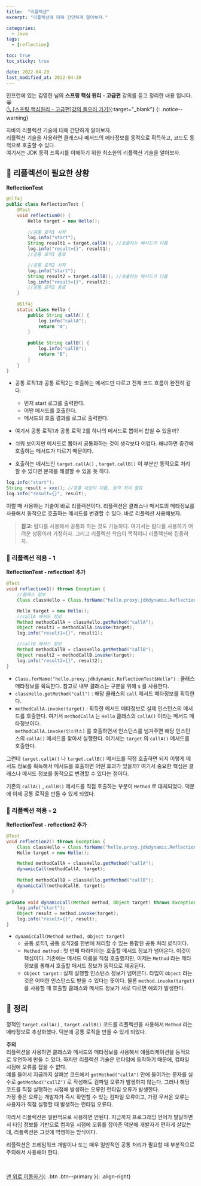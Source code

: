 ```yaml
---
title:  "리플렉션" 
excerpt: "리플렉션에 대해 간단하게 알아보자."

categories:
  - Java
tags:
  - [reflection]

toc: true
toc_sticky: true

date: 2022-04-20
last_modified_at: 2022-04-20
---
```


인프런에 있는 김영한 님의 **스프링 핵심 원리 - 고급편** 강의를 듣고 정리한 내용 입니다. 😀    
[🌜 [스프링 핵심원리 - 고급편]강의 들으러 가기!](https://www.inflearn.com/course/%EC%8A%A4%ED%94%84%EB%A7%81-%ED%95%B5%EC%8B%AC-%EC%9B%90%EB%A6%AC-%EA%B3%A0%EA%B8%89%ED%8E%B8/dashboard){:target="_blank"}
{: .notice--warning}

자바의 리플렉션 기술에 대해 간단하게 알아보자.  
리플렉션 기술을 사용하면 클래스나 메서드의 메타정보를 동적으로 획득하고, 코드도 동적으로 호출할 수 있다.  
여기서는 JDK 동적 프록시를 이해하기 위한 최소한의 리플랙션 기술을 알아보자.

## 🔔 리플렉션이 필요한 상황
**ReflectionTest**
```java
@Slf4j
public class ReflectionTest {
    @Test
    void reflection0() {
        Hello target = new Hello();
        
        //공통 로직1 시작
        log.info("start");
        String result1 = target.callA(); //호출하는 메서드가 다름
        log.info("result={}", result1); 
        //공통 로직1 종료

        //공통 로직2 시작
        log.info("start");
        String result2 = target.callB(); //호출하는 메서드가 다름
        log.info("result={}", result2);
        //공통 로직2 종료
    }
      
    @Slf4j
    static class Hello {
        public String callA() {
            log.info("callA");
            return "A";
        }
          
        public String callB() {
            log.info("callB");
            return "B";
        }
    }
}
```
* 공통 로직1과 공통 로직2는 호출하는 메서드만 다르고 전체 코드 흐름이 완전히 같다. 
    * 먼저 start 로그를 출력한다.
    * 어떤 메서드를 호출한다.
    * 메서드의 호출 결과를 로그로 출력한다.
* 여기서 공통 로직1과 공통 로직 2를 하나의 메서드로 뽑아서 합칠 수 있을까?

* 쉬워 보이지만 메서드로 뽑아서 공통화하는 것이 생각보다 어렵다. 왜냐하면 중간에 호출하는 메서드가 다르기 때문이다.  
* 호출하는 메서드인 `target.callA()` , `target.callB()` 이 부분만 동적으로 처리할 수 있다면 문제를 해결할 수 있을 듯 하다.

```java
log.info("start");
String result = xxx(); //호출 대상이 다름, 동적 처리 필요
log.info("result={}", result);
```

이럴 때 사용하는 기술이 바로 리플렉션이다. 리플렉션은 클래스나 메서드의 메타정보를 사용해서 동적으로 호출하는 메서드를 변경할 수 있다. 바로 리플렉션 사용해보자.

> **참고**: 람다를 사용해서 공통화 하는 것도 가능하다. 여기서는 람다를 사용하기 어려운 상황이라 가정하자. 그리고 리플렉션 학습이 목적이니 리플렉션에 집중하자.

### 🔔 리플렉션 적용 - 1
**ReflectionTest - reflection1 추가**
```java
@Test
void reflection1() throws Exception {
    //클래스 정보
    Class classHello = Class.forName("hello.proxy.jdkdynamic.ReflectionTest$Hello");

    Hello target = new Hello();
    //callA 메서드 정보
    Method methodCallA = classHello.getMethod("callA");
    Object result1 = methodCallA.invoke(target);
    log.info("result1={}", result1);

    //callB 메서드 정보
    Method methodCallB = classHello.getMethod("callB");
    Object result2 = methodCallB.invoke(target);
    log.info("result2={}", result2);
}
```
* `Class.forName("hello.proxy.jdkdynamic.ReflectionTest$Hello")` : 클래스 메타정보를 획득한다. 참고로 내부 클래스는 구분을 위해 `$` 를 사용한다.
* `classHello.getMethod("call")` : 해당 클래스의 `call` 메서드 메타정보를 획득한다.
* `methodCallA.invoke(target)` : 획득한 메서드 메타정보로 실제 인스턴스의 메서드를 호출한다. 여기서 `methodCallA` 는 `Hello` 클래스의 `callA()` 이라는 메서드 메타정보이다.  
 `methodCallA.invoke(인스턴스)` 를 호출하면서 인스턴스를 넘겨주면 해당 인스턴스의 `callA()` 메서드를 찾아서 실행한다. 여기서는 `target` 의 `callA()` 메서드를 호출한다.


그런데 `target.callA()` 나 `target.callB()` 메서드를 직접 호출하면 되지 이렇게 메서드 정보를 획득해서 메서드를 호출하면 어떤 효과가 있을까? 여기서 중요한 핵심은 클래스나 메서드 정보를 동적으로 변경할 수 있다는 점이다.

기존의 `callA()` , `callB()` 메서드를 직접 호출하는 부분이 `Method` 로 대체되었다. 덕분에 이제 공통 로직을 만들 수 있게 되었다.

### 🔔 리플렉션 적용 - 2

**ReflectionTest - reflection2 추가**
```java
@Test
void reflection2() throws Exception {
    Class classHello = Class.forName("hello.proxy.jdkdynamic.ReflectionTest$Hello");
    Hello target = new Hello();

    Method methodCallA = classHello.getMethod("callA");
    dynamicCall(methodCallA, target);
    
    Method methodCallB = classHello.getMethod("callB");
    dynamicCall(methodCallB, target);
  }
  
private void dynamicCall(Method method, Object target) throws Exception {
    log.info("start");
    Object result = method.invoke(target);
    log.info("result={}", result);
}
```

* `dynamicCall(Method method, Object target)`
    * 공통 로직1, 공통 로직2를 한번에 처리할 수 있는 통합된 공통 처리 로직이다.
    * `Method method` : 첫 번째 파라미터는 호출할 메서드 정보가 넘어온다. 이것이 핵심이다. 기존에는 메서드 이름을 직접 호출했지만, 이제는 `Method` 라는 메타정보를 통해서 호출할 메서드 정보가 동적으로 제공된다.
    * `Object target` : 실제 실행할 인스턴스 정보가 넘어온다. 타입이 `Object` 라는 것은 어떠한 인스턴스도 받을 수 있다는 뜻이다. 물론 `method.invoke(target)` 를 사용할 때 호출할 클래스와 메서드 정보가 서로 다르면 예외가 발생한다.


## 🔔 정리
정적인 `target.callA()` , `target.callB()` 코드를 리플렉션을 사용해서 `Method` 라는 메타정보로 추상화했다. 덕분에 공통 로직을 만들 수 있게 되었다.

**주의**  
리플렉션을 사용하면 클래스와 메서드의 메타정보를 사용해서 애플리케이션을 동적으로 유연하게 만들 수 있다. 하지만 리플렉션 기술은 런타임에 동작하기 때문에, 컴파일 시점에 오류를 잡을 수 없다.  
예를 들어서 지금까지 살펴본 코드에서 `getMethod("callA")` 안에 들어가는 문자를 실수로 `getMethod("callZ")` 로 작성해도 컴파일 오류가 발생하지 않는다. 그러나 해당 코드를 직접 실행하는 시점에 발생하는 오류인 런타임 오류가 발생한다.  
가장 좋은 오류는 개발자가 즉시 확인할 수 있는 컴파일 오류이고, 가장 무서운 오류는 사용자가 직접 실행할 때 발생하는 런타임 오류다.

따라서 리플렉션은 일반적으로 사용하면 안된다. 지금까지 프로그래밍 언어가 발달하면서 타입 정보를 기반으로 컴파일 시점에 오류를 잡아준 덕분에 개발자가 편하게 살았는데, 리플렉션은 그것에 역행하는 방식이다.

리플렉션은 프레임워크 개발이나 또는 매우 일반적인 공통 처리가 필요할 때 부분적으로 주의해서 사용해야 한다.

<br>

[맨 위로 이동하기](#){: .btn .btn--primary }{: .align-right}
<br>
